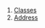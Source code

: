 

1. [Classes](file-___home_harshil_Desktop_open-source_palisadoes_talawa_lib_models_organization_org_info_address/#classes)
2. [Address](file-___home_harshil_Desktop_open-source_palisadoes_talawa_lib_models_organization_org_info_address/Address-class.html)
